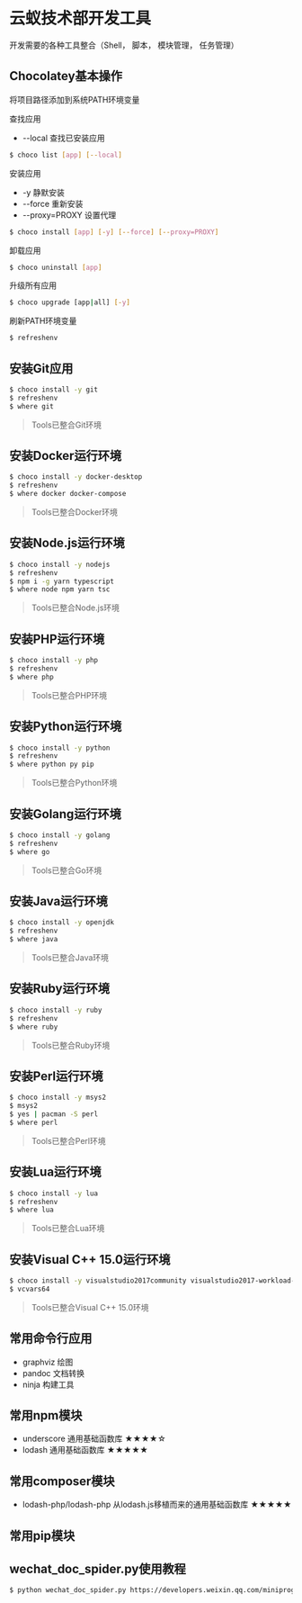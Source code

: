 # 云蚁技术部开发工具

开发需要的各种工具整合（Shell， 脚本， 模块管理， 任务管理）

## Chocolatey基本操作

将项目路径添加到系统PATH环境变量

查找应用

* --local 查找已安装应用

```bash
$ choco list [app] [--local]
```

安装应用

* -y 静默安装
* --force 重新安装
* --proxy=PROXY 设置代理

```bash
$ choco install [app] [-y] [--force] [--proxy=PROXY]
```

卸载应用

```bash
$ choco uninstall [app]
```

升级所有应用

```bash
$ choco upgrade [app|all] [-y]
```

刷新PATH环境变量

```bash
$ refreshenv
```

## 安装**Git**应用

```bash
$ choco install -y git
$ refreshenv
$ where git
```

> Tools已整合Git环境

## 安装**Docker**运行环境

```bash
$ choco install -y docker-desktop
$ refreshenv
$ where docker docker-compose
```

> Tools已整合Docker环境

## 安装**Node.js**运行环境

```bash
$ choco install -y nodejs
$ refreshenv
$ npm i -g yarn typescript
$ where node npm yarn tsc
```

> Tools已整合Node.js环境

## 安装**PHP**运行环境

```bash
$ choco install -y php
$ refreshenv
$ where php
```

> Tools已整合PHP环境

## 安装**Python**运行环境

```bash
$ choco install -y python
$ refreshenv
$ where python py pip
```

> Tools已整合Python环境

## 安装**Golang**运行环境

```bash
$ choco install -y golang
$ refreshenv
$ where go
```

> Tools已整合Go环境

## 安装**Java**运行环境

```bash
$ choco install -y openjdk
$ refreshenv
$ where java
```

> Tools已整合Java环境

## 安装**Ruby**运行环境

```bash
$ choco install -y ruby
$ refreshenv
$ where ruby
```

> Tools已整合Ruby环境

## 安装**Perl**运行环境

```bash
$ choco install -y msys2
$ msys2
$ yes | pacman -S perl
$ where perl
```

> Tools已整合Perl环境

## 安装**Lua**运行环境

```bash
$ choco install -y lua
$ refreshenv
$ where lua
```

> Tools已整合Lua环境

## 安装**Visual C\+\+ 15.0**运行环境

```bash
$ choco install -y visualstudio2017community visualstudio2017-workload-nativedesktop
$ vcvars64
```

> Tools已整合Visual C++ 15.0环境

## 常用命令行应用

* graphviz 绘图
* pandoc 文档转换
* ninja 构建工具

## 常用npm模块

* underscore 通用基础函数库 ★★★★☆
* lodash 通用基础函数库 ★★★★★

## 常用composer模块

* lodash-php/lodash-php 从lodash.js移植而来的通用基础函数库 ★★★★★

## 常用pip模块


## wechat_doc_spider.py使用教程

```bash
$ python wechat_doc_spider.py https://developers.weixin.qq.com/miniprogram/dev/api-backend/ ./doc/backend
```
